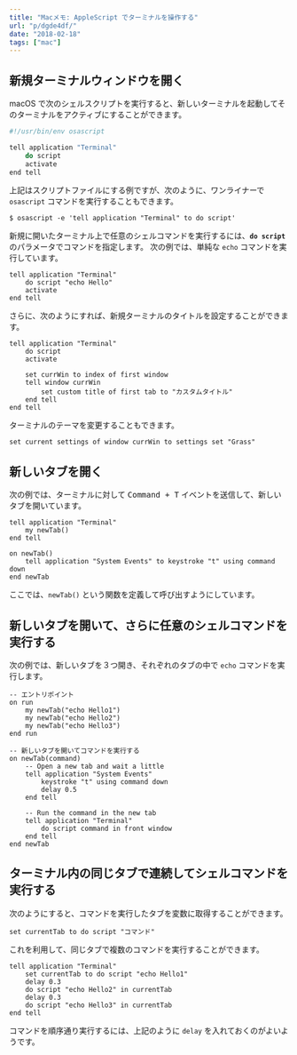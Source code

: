 ```yaml
---
title: "Macメモ: AppleScript でターミナルを操作する"
url: "p/dgde4df/"
date: "2018-02-18"
tags: ["mac"]
---
```


新規ターミナルウィンドウを開く
----

macOS で次のシェルスクリプトを実行すると、新しいターミナルを起動してそのターミナルをアクティブにすることができます。

```sh
#!/usr/bin/env osascript

tell application "Terminal"
    do script
    activate
end tell
```

上記はスクリプトファイルにする例ですが、次のように、ワンライナーで `osascript` コマンドを実行することもできます。

```console
$ osascript -e 'tell application "Terminal" to do script'
```

新規に開いたターミナル上で任意のシェルコマンドを実行するには、**`do script`** のパラメータでコマンドを指定します。
次の例では、単純な `echo` コマンドを実行しています。

```
tell application "Terminal"
    do script "echo Hello"
    activate
end tell
```

さらに、次のようにすれば、新規ターミナルのタイトルを設定することができます。

```
tell application "Terminal"
    do script
    activate

    set currWin to index of first window
    tell window currWin
        set custom title of first tab to "カスタムタイトル"
    end tell
end tell
```

ターミナルのテーマを変更することもできます。

```
set current settings of window currWin to settings set "Grass"
```


新しいタブを開く
----

次の例では、ターミナルに対して <kbd>Command + T</kbd> イベントを送信して、新しいタブを開いています。

```
tell application "Terminal"
    my newTab()
end tell

on newTab()
    tell application "System Events" to keystroke "t" using command down
end newTab
```

ここでは、`newTab()` という関数を定義して呼び出すようにしています。


新しいタブを開いて、さらに任意のシェルコマンドを実行する
----

次の例では、新しいタブを３つ開き、それぞれのタブの中で `echo` コマンドを実行します。

```
-- エントリポイント
on run
    my newTab("echo Hello1")
    my newTab("echo Hello2")
    my newTab("echo Hello3")
end run

-- 新しいタブを開いてコマンドを実行する
on newTab(command)
    -- Open a new tab and wait a little
    tell application "System Events"
        keystroke "t" using command down
        delay 0.5
    end tell

    -- Run the command in the new tab
    tell application "Terminal"
        do script command in front window
    end tell
end newTab
```


ターミナル内の同じタブで連続してシェルコマンドを実行する
----

次のようにすると、コマンドを実行したタブを変数に取得することができます。

```
set currentTab to do script "コマンド"
```

これを利用して、同じタブで複数のコマンドを実行することができます。

```
tell application "Terminal"
    set currentTab to do script "echo Hello1"
    delay 0.3
    do script "echo Hello2" in currentTab
    delay 0.3
    do script "echo Hello3" in currentTab
end tell
```

コマンドを順序通り実行するには、上記のように `delay` を入れておくのがよいようです。

